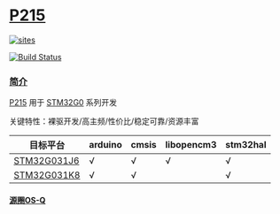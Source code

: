 ﻿# [P215](https://github.com/OS-Q/P215)

[![sites](http://182.61.61.133/link/resources/OSQ.png)](http://www.OS-Q.com)

[![Build Status](https://github.com/OS-Q/P215/workflows/CI/badge.svg)](https://github.com/OS-Q/P215/actions/workflows/CI.yml)

### [简介](https://github.com/OS-Q/P215/wiki)

[P215](https://github.com/OS-Q/P215) 用于 [STM32G0](https://www.st.com/zh/microcontrollers-microprocessors/stm32g0-series.html) 系列开发

关键特性：裸驱开发/高主频/性价比/稳定可靠/资源丰富

| 目标平台 | arduino | cmsis | libopencm3 | stm32hal |
| ------- | ------- | ------ | --------- | --------- |
| [STM32G031J6](https://github.com/SoCXin/STM32G474RE) | √ | √ | √ | √ |
| [STM32G031K8](https://github.com/SoCXin/STM32G474RE) | √ | √ |   | √ |

#### [源圈OS-Q](http://www.OS-Q.com)
